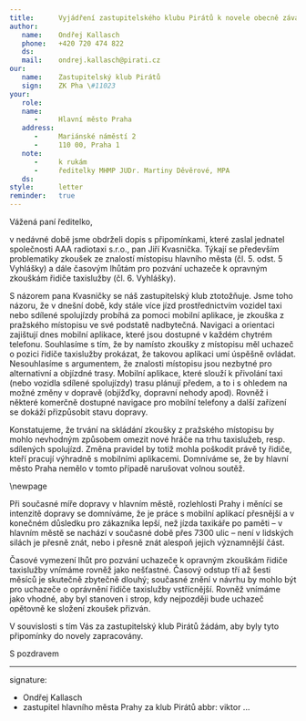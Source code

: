 ```yaml
---
title:      Vyjádření zastupitelského klubu Pirátů k novele obecně závazné vyhlášky, kterou se mění vyhláška č. 23/1998 Sb. hl. m. Prahy, o ověřování znalostí řidičů taxislužby na území hlavního města Prahy, ve znění pozdějších předpisů (dále jen „Vyhláška“)
author:
   name:    Ondřej Kallasch
   phone:   +420 720 474 822
   ds:      
   mail:    ondrej.kallasch@pirati.cz
our:
   name:    Zastupitelský klub Pirátů
   sign:    ZK Pha \#11023
your:
   role:    
   name:    
      -     Hlavní město Praha
   address:
      -     Mariánské náměstí 2
      -     110 00, Praha 1
   note:
      -     k rukám
      -     ředitelky MHMP JUDr. Martiny Děvěrové, MPA
   ds:      
style:      letter
reminder:   true
---
```


Vážená paní ředitelko,

v nedávné době jsme obdrželi dopis s připomínkami, které zaslal jednatel společnosti AAA radiotaxi s.r.o., pan Jiří Kvasnička. Týkají se především problematiky zkoušek ze znalostí místopisu hlavního města (čl. 5. odst. 5 Vyhlášky) a dále časovým lhůtám pro pozvání uchazeče k opravným zkouškám řidiče taxislužby (čl. 6. Vyhlášky). 

S názorem pana Kvasničky se náš zastupitelský klub ztotožňuje. Jsme toho názoru, že v dnešní době, kdy stále více jízd prostřednictvím vozidel taxi nebo sdílené spolujízdy probíhá za pomoci mobilní aplikace, je zkouška z pražského místopisu ve své podstatě nadbytečná. Navigaci a orientaci zajištují dnes mobilní aplikace, které jsou dostupné v každém chytrém telefonu. Souhlasíme s tím, že by namísto zkoušky z místopisu měl uchazeč o pozici řidiče taxislužby prokázat, že takovou aplikaci umí úspěšně ovládat. Nesouhlasíme s argumentem, že znalosti místopisu jsou nezbytné pro alternativní a objízdné trasy. Mobilní aplikace, které slouží k přivolání taxi (nebo vozidla sdílené spolujízdy) trasu plánují předem, a to i s ohledem na možné změny v dopravě (objížďky, dopravní nehody apod). Rovněž i některé komerčně dostupné navigace pro mobilní telefony a další zařízení se dokáží přizpůsobit stavu dopravy. 

Konstatujeme, že trvání na skládání zkoušky z pražského místopisu by mohlo nevhodným způsobem omezit nové hráče na trhu taxislužeb, resp. sdílených spolujízd. Změna pravidel by totiž mohla poškodit právě ty řidiče, kteří pracují výhradně s mobilními aplikacemi. Domníváme se, že by hlavní město Praha nemělo v tomto případě narušovat volnou soutěž.

\newpage

Při současné míře dopravy v hlavním městě, rozlehlosti Prahy i měnící se intenzitě dopravy se domníváme, že je práce s mobilní aplikací přesnější a v konečném důsledku pro zákazníka lepší, než jízda taxikáře po paměti – v hlavním městě se nachází v současné době přes 7300 ulic – není v lidských silách je přesně znát, nebo i přesně znát alespoň jejich významnější část. 

Časové vymezení lhůt pro pozvání uchazeče k opravným zkouškám řidiče taxislužby vnímáme rovněž jako nešťastné. Časový odstup tří až šesti měsíců je skutečně zbytečně dlouhý; současné znění v návrhu by mohlo být pro uchazeče o oprávnění řidiče taxislužby vstřícnější. Rovněž vnímáme jako vhodné, aby byl stanoven i strop, kdy nejpozději bude uchazeč opětovně ke složení zkoušek přizván. 

V souvislosti s tím Vás za zastupitelský klub Pirátů žádám, aby byly tyto připomínky do novely zapracovány. 


S pozdravem

---
signature:
  - Ondřej Kallasch
  - zastupitel hlavního města Prahy za klub Pirátů
abbr:       viktor
...
